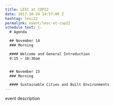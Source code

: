 ```yaml
---
title: LESC at COP22
date: 2017-10-24 14:57:00 Z
hashtag: lesc22
permalink: event/lesc-at-cop22
schedule text: |-
  # Agenda

  ## November 14
  ### Morning

  #### Welcome and General Introduction
  9:15 – 10:30am


  ## November 15
  ### Morning

  #### Sustainable Cities and Built Environments
---
```


event description
